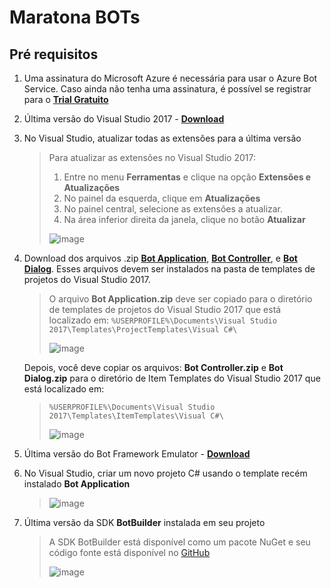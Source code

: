 # Maratona BOTs

## Pré requisitos

1. Uma assinatura do Microsoft Azure é necessária para usar o Azure Bot Service. Caso ainda não tenha uma assinatura, é possível se registrar para o [**Trial Gratuito**](https://aka.ms/bots-azure-free)

2. Última versão do Visual Studio 2017 - [**Download**](https://www.visualstudio.com/downloads/)

3. No Visual Studio, atualizar todas as extensões para a última versão

    > Para atualizar as extensões no Visual Studio 2017:
    > 1. Entre no menu **Ferramentas** e clique na opção **Extensões e Atualizações**
    > 2. No painel da esquerda, clique em **Atualizações**
    > 3. No painel central, selecione as extensões a atualizar.
    > 4. Na área inferior direita da janela, clique no botão **Atualizar**
    >
    >![image](https://raw.githubusercontent.com/CommunityBootcamp/Maratona-BOTs/master/QuickStart/images/07.PNG)

4. Download dos arquivos .zip [**Bot Application**](http://aka.ms/bf-bc-vstemplate), [**Bot Controller**](http://aka.ms/bf-bc-vscontrollertemplate), e [**Bot Dialog**](http://aka.ms/bf-bc-vsdialogtemplate). Esses arquivos devem ser instalados na pasta de templates de projetos do Visual Studio 2017.

    > O arquivo **Bot Application.zip** deve ser copiado para o diretório de templates de projetos do Visual Studio 2017 que está localizado em:
    > `%USERPROFILE%\Documents\Visual Studio 2017\Templates\ProjectTemplates\Visual C#\`
    >
    > ![image](https://raw.githubusercontent.com/CommunityBootcamp/Maratona-BOTs/master/QuickStart/images/new001.png)
    >
     Depois, você deve copiar os arquivos: **Bot Controller.zip** e **Bot Dialog.zip** para o diretório de Item Templates do Visual Studio 2017 que está localizado em:
    > `%USERPROFILE%\Documents\Visual Studio 2017\Templates\ItemTemplates\Visual C#\`
    >
    >![image](https://raw.githubusercontent.com/CommunityBootcamp/Maratona-BOTs/master/QuickStart/images/new002.png)

5. Última versão do Bot Framework Emulator - [**Download**](https://github.com/Microsoft/BotFramework-Emulator/releases)

6. No Visual Studio, criar um novo projeto C# usando o template recém instalado **Bot Application**
    >
    > ![image](https://raw.githubusercontent.com/CommunityBootcamp/Maratona-BOTs/master/QuickStart/images/06.PNG)

7. Última versão da SDK **BotBuilder** instalada em seu projeto
    > A SDK BotBuilder está disponível como um pacote NuGet e  seu código fonte está disponível no [GitHub](https://github.com/Microsoft/BotBuilder)
    >
    > ![image](https://raw.githubusercontent.com/CommunityBootcamp/Maratona-BOTs/master/QuickStart/images/04.PNG)
